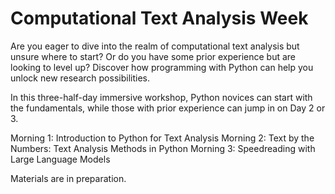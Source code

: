 # Computational Text Analysis Week

Are you eager to dive into the realm of computational text analysis but unsure where to start? Or do you have some prior experience but are looking to level up? Discover how programming with Python can help you unlock new research possibilities.

In this three-half-day immersive workshop, Python novices can start with the fundamentals, while those with prior experience can jump in on Day 2 or 3.

Morning 1: Introduction to Python for Text Analysis
Morning 2: Text by the Numbers: Text Analysis Methods in Python
Morning 3: Speedreading with Large Language Models

Materials are in preparation.